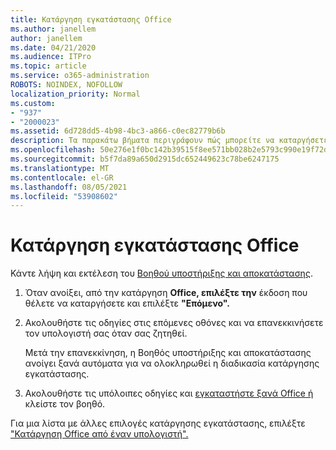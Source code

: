 ```yaml
---
title: Κατάργηση εγκατάστασης Office
ms.author: janellem
author: janellem
ms.date: 04/21/2020
ms.audience: ITPro
ms.topic: article
ms.service: o365-administration
ROBOTS: NOINDEX, NOFOLLOW
localization_priority: Normal
ms.custom:
- "937"
- "2000023"
ms.assetid: 6d728dd5-4b98-4bc3-a866-c0ec82779b6b
description: Τα παρακάτω βήματα περιγράφουν πώς μπορείτε να καταργήσετε Office από έναν υπολογιστή.
ms.openlocfilehash: 50e276e1f0bc142b39515f8ee571bb028b2e5793c990e19f72da5b88ea81c848
ms.sourcegitcommit: b5f7da89a650d2915dc652449623c78be6247175
ms.translationtype: MT
ms.contentlocale: el-GR
ms.lasthandoff: 08/05/2021
ms.locfileid: "53908602"
---
```

# <a name="uninstall-office"></a>Κατάργηση εγκατάστασης Office

Κάντε λήψη και εκτέλεση του [Βοηθού υποστήριξης και αποκατάστασης](https://aka.ms/SARA-OfficeUninstall-Alchemy).
  
1. Όταν ανοίξει, από την κατάργηση **Office, επιλέξτε την** έκδοση που θέλετε να καταργήσετε και επιλέξτε **"Επόμενο".**

2. Ακολουθήστε τις οδηγίες στις επόμενες οθόνες και να επανεκκινήσετε τον υπολογιστή σας όταν σας ζητηθεί.

    Μετά την επανεκκίνηση, η Βοηθός υποστήριξης και αποκατάστασης ανοίγει ξανά αυτόματα για να ολοκληρωθεί η διαδικασία κατάργησης εγκατάστασης.

3. Ακολουθήστε τις υπόλοιπες οδηγίες και [εγκαταστήστε ξανά Office ή](https://portal.office.com/OLS/MySoftware.aspx) κλείστε τον βοηθό.

Για μια λίστα με άλλες επιλογές κατάργησης εγκατάστασης, επιλέξτε ["Κατάργηση Office από έναν υπολογιστή".](https://support.office.com/article/9dd49b83-264a-477a-8fcc-2fdf5dbf61d8?wt.mc_id=Alchemy_ClientDIA)
  